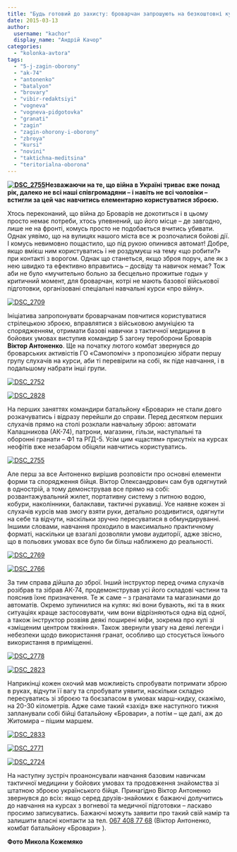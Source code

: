 ```yaml
---
title: "Будь готовий до захисту: броварчан запрошують на безкоштовні курси з «вогневої»"
date: 2015-03-13
author: 
  username: "kachor"
  display_name: "Андрій Качор"
categories: 
  - "kolonka-avtora"
tags: 
  - "5-j-zagin-oborony"
  - "ak-74"
  - "antonenko"
  - "batalyon"
  - "brovary"
  - "vibir-redaktsiyi"
  - "vogneva"
  - "vogneva-pidgotovka"
  - "granati"
  - "zagin"
  - "zagin-ohorony-i-oborony"
  - "zbroya"
  - "kursi"
  - "novini"
  - "taktichna-meditsina"
  - "teritorialna-oborona"
---
```


**[![DSC_2755](https://mpz.brovary.org/wp-content/uploads/2015/03/DSC_2755.jpg)](https://mpz.brovary.org/wp-content/uploads/2015/03/DSC_2755.jpg)Незважаючи на те, що війна в Україні триває вже понад рік, далеко не всі наші співгромадяни – і навіть не всі чоловіки – встигли за цей час навчитись елементарно користуватися зброєю.**

Хтось переконаний, що війна до Броварів не докотиться і в цьому просто немає потреби, хтось упевнений, що його місце – де завгодно, лише не на фронті, комусь просто не подобається вчитись убивати.  Однак уявімо, що на вулицях нашого міста все ж розпочалися бойові дії. І комусь невимовно пощастило, що під рукою опинився автомат! Добре, якщо вмієш ним користуватись і не роздумуєш на тему «що робити?» при контакті з ворогом. Однак що станеться, якщо зброя поруч, але як з нею швидко та ефективно вправитись – досвіду та навичок немає? Тож аби не було «мучительно больно за бесцельно прожитые годы» у критичний момент, для броварчан, котрі не мають базової військової підготовки, організовані спеціальні навчальні курси «про війну».

[![DSC_2709](https://mpz.brovary.org/wp-content/uploads/2015/03/DSC_2709.jpg)](https://mpz.brovary.org/wp-content/uploads/2015/03/DSC_2709.jpg)

Ініціатива запропонувати броварчанам повчитися користуватися стрілецькою зброєю, вправлятися з військовою амуніцією та спорядженням, отримати базові навички з тактичної медицини в бойових умовах виступив командир 5 загону тероборони Броварів **Віктор Антоненко**. Ще на початку лютого комбат звернувся до броварських активістів ГО «Самопоміч» з пропозицією зібрати першу групу слухачів на курси, аби ті перевірили на собі, як піде навчання, і в подальшому набрати інші групи.

[![DSC_2752](https://mpz.brovary.org/wp-content/uploads/2015/03/DSC_2752.jpg)](https://mpz.brovary.org/wp-content/uploads/2015/03/DSC_2752.jpg)

[![DSC_2828](https://mpz.brovary.org/wp-content/uploads/2015/03/DSC_2828.jpg)](https://mpz.brovary.org/wp-content/uploads/2015/03/DSC_2828.jpg)

На перших заняттях командири батальйону «Бровари» не стали довго розкачуватись і відразу перейшли до справи. Перед десятком перших слухачів прямо на столі розклали навчальну зброю: автомати Калашникова (АК-74), патрони, магазини, гільзи, наступальні та оборонні гранати – Ф1 та РГД-5. Усім цим «щастям» присутніх на курсах неофітів вже незабаром обіцяли навчитись користуватись.

[![DSC_2755](https://mpz.brovary.org/wp-content/uploads/2015/03/DSC_27551.jpg)](https://mpz.brovary.org/wp-content/uploads/2015/03/DSC_27551.jpg)

Але перш за все Антоненко вирішив розповісти про основні елементи форми та спорядження бійця. Віктор Олександрович сам був одягнутий в однострій, а тому демонстрував все прямо на собі: розвантажувальний жилет, портативну систему з питною водою, кобури, наколінники, балаклави, тактичні рукавиці. Усе наявне кожен зі слухачів курсів мав змогу взяти руки, детально роздивитися, одягнути на себе та відчути, наскільки зручно пересуватися в обмундируванні. Іншими словами, навчання проходило в максимально практичному форматі, наскільки це взагалі дозволяли умови аудиторії, адже звісно, що в польових умовах все було би більш наближено до реальності.

[![DSC_2769](https://mpz.brovary.org/wp-content/uploads/2015/03/DSC_2769.jpg)](https://mpz.brovary.org/wp-content/uploads/2015/03/DSC_2769.jpg)

[![DSC_2766](https://mpz.brovary.org/wp-content/uploads/2015/03/DSC_2766.jpg)](https://mpz.brovary.org/wp-content/uploads/2015/03/DSC_2766.jpg)

За тим справа дійшла до зброї. Інший інструктор перед очима слухачів розібрав та зібрав АК-74, продемонстрував усі його складові частини та пояснив їхнє призначення. Те ж саме – з гранатами та магазинами до автоматів. Окремо зупинилися на кулях: які вони бувають, які та в яких ситуаціях краще застосовувати, чим вони відрізняються одна від одної, а також інструктор розвіяв деякі поширені міфи, зокрема про кулі зі «зміщеним центром тяжіння». Також звернули увагу на деякі легенди і небезпеки щодо використання гранат, особливо що стосується їхнього використання в приміщенні.

[![DSC_2778](https://mpz.brovary.org/wp-content/uploads/2015/03/DSC_2778.jpg)](https://mpz.brovary.org/wp-content/uploads/2015/03/DSC_2778.jpg)

[![DSC_2823](https://mpz.brovary.org/wp-content/uploads/2015/03/DSC_2823.jpg)](https://mpz.brovary.org/wp-content/uploads/2015/03/DSC_2823.jpg)

Наприкінці кожен охочий мав можливість спробувати потримати зброю в руках, відчути її вагу та спробувати уявити, наскільки складно пересуватись зі зброєю та боєзапасом в умовах марш-кидку, скажімо, на 20-30 кілометрів. Адже саме такий «захід» вже наступного тижня запланували собі бійці батальйону «Бровари», а потім – ще далі, аж до Житомира – пішим маршем.

[![DSC_2833](https://mpz.brovary.org/wp-content/uploads/2015/03/DSC_28331.jpg)](https://mpz.brovary.org/wp-content/uploads/2015/03/DSC_28331.jpg)

[![DSC_2771](https://mpz.brovary.org/wp-content/uploads/2015/03/DSC_2771.jpg)](https://mpz.brovary.org/wp-content/uploads/2015/03/DSC_2771.jpg)

[![DSC_2724](https://mpz.brovary.org/wp-content/uploads/2015/03/DSC_2724.jpg)](https://mpz.brovary.org/wp-content/uploads/2015/03/DSC_2724.jpg)

На наступну зустріч проанонсували навчання базовим навичкам тактичної медицини у бойових умовах та продовження знайомства зі штатною зброєю українського бійця. Принагідно Віктор Антоненко звернувся до всіх: якщо серед друзів-знайомих є бажаючі долучитись до навчання на курсах з вогневої та медичної підготовки – ласкаво просимо записуватись. Бажаючі можуть заявити про такий свій намір та залишити власні контакти за тел. [067 408 77 68](tel:067%C2%A0408%2077%2068) (Віктор Антоненко, комбат батальйону «Бровари» ).

**Фото Микола Кожемяко**
